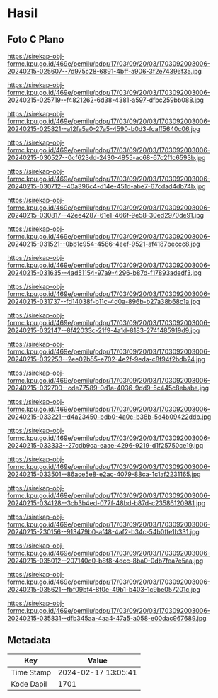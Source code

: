 # Hasil

## Foto C Plano

https://sirekap-obj-formc.kpu.go.id/469e/pemilu/pdpr/17/03/09/20/03/1703092003006-20240215-025607--7d975c28-6891-4bff-a906-3f2e74396f35.jpg

https://sirekap-obj-formc.kpu.go.id/469e/pemilu/pdpr/17/03/09/20/03/1703092003006-20240215-025719--f4821262-6d38-4381-a597-dfbc259bb088.jpg

https://sirekap-obj-formc.kpu.go.id/469e/pemilu/pdpr/17/03/09/20/03/1703092003006-20240215-025821--a12fa5a0-27a5-4590-b0d3-fcaff5640c06.jpg

https://sirekap-obj-formc.kpu.go.id/469e/pemilu/pdpr/17/03/09/20/03/1703092003006-20240215-030527--0cf623dd-2430-4855-ac68-67c2f1c6593b.jpg

https://sirekap-obj-formc.kpu.go.id/469e/pemilu/pdpr/17/03/09/20/03/1703092003006-20240215-030712--40a396c4-d14e-451d-abe7-67cdad4db74b.jpg

https://sirekap-obj-formc.kpu.go.id/469e/pemilu/pdpr/17/03/09/20/03/1703092003006-20240215-030817--42ee4287-61e1-466f-9e58-30ed2970de91.jpg

https://sirekap-obj-formc.kpu.go.id/469e/pemilu/pdpr/17/03/09/20/03/1703092003006-20240215-031521--0bb1c954-4586-4eef-9521-af4187beccc8.jpg

https://sirekap-obj-formc.kpu.go.id/469e/pemilu/pdpr/17/03/09/20/03/1703092003006-20240215-031635--4ad51154-97a9-4296-b87d-f17893adedf3.jpg

https://sirekap-obj-formc.kpu.go.id/469e/pemilu/pdpr/17/03/09/20/03/1703092003006-20240215-031737--fd14038f-b11c-4d0a-896b-b27a38b68c1a.jpg

https://sirekap-obj-formc.kpu.go.id/469e/pemilu/pdpr/17/03/09/20/03/1703092003006-20240215-032147--8f42033c-21f9-4a1d-8183-2741485919d9.jpg

https://sirekap-obj-formc.kpu.go.id/469e/pemilu/pdpr/17/03/09/20/03/1703092003006-20240215-032253--2ee02b55-e702-4e2f-9eda-c8f94f2bdb24.jpg

https://sirekap-obj-formc.kpu.go.id/469e/pemilu/pdpr/17/03/09/20/03/1703092003006-20240215-032700--cde77589-0d1a-4036-9dd9-5c445c8ebabe.jpg

https://sirekap-obj-formc.kpu.go.id/469e/pemilu/pdpr/17/03/09/20/03/1703092003006-20240215-033221--d4a23450-bdb0-4a0c-b38b-5d4b09422ddb.jpg

https://sirekap-obj-formc.kpu.go.id/469e/pemilu/pdpr/17/03/09/20/03/1703092003006-20240215-033333--27cdb9ca-eaae-4296-9219-d1f25750ce19.jpg

https://sirekap-obj-formc.kpu.go.id/469e/pemilu/pdpr/17/03/09/20/03/1703092003006-20240215-033501--86ace5e8-e2ac-4079-88ca-1c1af2231165.jpg

https://sirekap-obj-formc.kpu.go.id/469e/pemilu/pdpr/17/03/09/20/03/1703092003006-20240215-034128--3cb3b4ed-077f-48bd-b87d-c23586120981.jpg

https://sirekap-obj-formc.kpu.go.id/469e/pemilu/pdpr/17/03/09/20/03/1703092003006-20240215-230156--913479b0-af48-4af2-b34c-54b0ffe1b331.jpg

https://sirekap-obj-formc.kpu.go.id/469e/pemilu/pdpr/17/03/09/20/03/1703092003006-20240215-035012--207140c0-b8f8-4dcc-8ba0-0db7fea7e5aa.jpg

https://sirekap-obj-formc.kpu.go.id/469e/pemilu/pdpr/17/03/09/20/03/1703092003006-20240215-035621--fbf09bf4-8f0e-49b1-b403-1c9be057201c.jpg

https://sirekap-obj-formc.kpu.go.id/469e/pemilu/pdpr/17/03/09/20/03/1703092003006-20240215-035831--dfb345aa-4aa4-47a5-a058-e00dac967689.jpg


## Metadata

| Key        | Value               |
| ---------- | ------------------- |
| Time Stamp | 2024-02-17 13:05:41 |
| Kode Dapil | 1701                |



